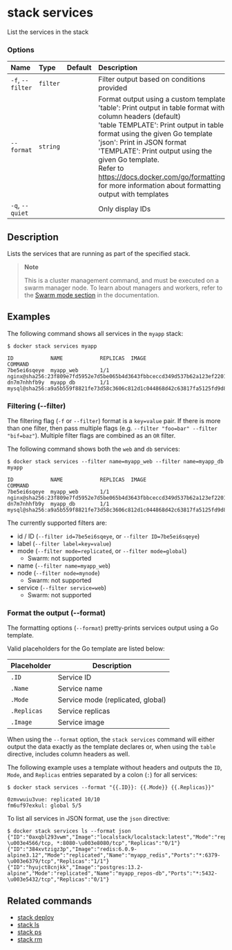 # stack services

<!---MARKER_GEN_START-->
List the services in the stack

### Options

| Name             | Type     | Default | Description                                                                                                                                                                                                                                                                                                                                                                                                                          |
|:-----------------|:---------|:--------|:-------------------------------------------------------------------------------------------------------------------------------------------------------------------------------------------------------------------------------------------------------------------------------------------------------------------------------------------------------------------------------------------------------------------------------------|
| `-f`, `--filter` | `filter` |         | Filter output based on conditions provided                                                                                                                                                                                                                                                                                                                                                                                           |
| `--format`       | `string` |         | Format output using a custom template:<br>'table':            Print output in table format with column headers (default)<br>'table TEMPLATE':   Print output in table format using the given Go template<br>'json':             Print in JSON format<br>'TEMPLATE':         Print output using the given Go template.<br>Refer to https://docs.docker.com/go/formatting/ for more information about formatting output with templates |
| `-q`, `--quiet`  |          |         | Only display IDs                                                                                                                                                                                                                                                                                                                                                                                                                     |


<!---MARKER_GEN_END-->

## Description

Lists the services that are running as part of the specified stack.

> **Note**
>
> This is a cluster management command, and must be executed on a swarm
> manager node. To learn about managers and workers, refer to the
> [Swarm mode section](https://docs.docker.com/engine/swarm/) in the
> documentation.

## Examples

The following command shows all services in the `myapp` stack:

```console
$ docker stack services myapp

ID            NAME            REPLICAS  IMAGE                                                                          COMMAND
7be5ei6sqeye  myapp_web       1/1       nginx@sha256:23f809e7fd5952e7d5be065b4d3643fbbceccd349d537b62a123ef2201bc886f
dn7m7nhhfb9y  myapp_db        1/1       mysql@sha256:a9a5b559f8821fe73d58c3606c812d1c044868d42c63817fa5125fd9d8b7b539
```

### <a name=filter></a> Filtering (--filter)

The filtering flag (`-f` or `--filter`) format is a `key=value` pair. If there
is more than one filter, then pass multiple flags (e.g. `--filter "foo=bar" --filter "bif=baz"`).
Multiple filter flags are combined as an `OR` filter.

The following command shows both the `web` and `db` services:

```console
$ docker stack services --filter name=myapp_web --filter name=myapp_db myapp

ID            NAME            REPLICAS  IMAGE                                                                          COMMAND
7be5ei6sqeye  myapp_web       1/1       nginx@sha256:23f809e7fd5952e7d5be065b4d3643fbbceccd349d537b62a123ef2201bc886f
dn7m7nhhfb9y  myapp_db        1/1       mysql@sha256:a9a5b559f8821fe73d58c3606c812d1c044868d42c63817fa5125fd9d8b7b539
```

The currently supported filters are:

* id / ID (`--filter id=7be5ei6sqeye`, or `--filter ID=7be5ei6sqeye`)
* label (`--filter label=key=value`)
* mode (`--filter mode=replicated`, or `--filter mode=global`)
  * Swarm: not supported
* name (`--filter name=myapp_web`)
* node (`--filter node=mynode`)
  * Swarm: not supported
* service (`--filter service=web`)
  * Swarm: not supported

### <a name=format></a> Format the output (--format)

The formatting options (`--format`) pretty-prints services output
using a Go template.

Valid placeholders for the Go template are listed below:

| Placeholder | Description                       |
|-------------|-----------------------------------|
| `.ID`       | Service ID                        |
| `.Name`     | Service name                      |
| `.Mode`     | Service mode (replicated, global) |
| `.Replicas` | Service replicas                  |
| `.Image`    | Service image                     |

When using the `--format` option, the `stack services` command will either
output the data exactly as the template declares or, when using the
`table` directive, includes column headers as well.

The following example uses a template without headers and outputs the
`ID`, `Mode`, and `Replicas` entries separated by a colon (`:`) for all services:

```console
$ docker stack services --format "{{.ID}}: {{.Mode}} {{.Replicas}}"

0zmvwuiu3vue: replicated 10/10
fm6uf97exkul: global 5/5
```

To list all services in JSON format, use the `json` directive:

```console
$ docker stack services ls --format json
{"ID":"0axqbl293vwm","Image":"localstack/localstack:latest","Mode":"replicated","Name":"myapp_localstack","Ports":"*:4566-\u003e4566/tcp, *:8080-\u003e8080/tcp","Replicas":"0/1"}
{"ID":"384xvtzigz3p","Image":"redis:6.0.9-alpine3.12","Mode":"replicated","Name":"myapp_redis","Ports":"*:6379-\u003e6379/tcp","Replicas":"1/1"}
{"ID":"hyujct8cnjkk","Image":"postgres:13.2-alpine","Mode":"replicated","Name":"myapp_repos-db","Ports":"*:5432-\u003e5432/tcp","Replicas":"0/1"}
```


## Related commands

* [stack deploy](stack_deploy.md)
* [stack ls](stack_ls.md)
* [stack ps](stack_ps.md)
* [stack rm](stack_rm.md)
